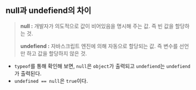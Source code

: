 ## null과 undefiend의 차이

> **null :** 개발자가 의도적으로 값이 비어있음을 명시해 주는 값. 즉 빈 값을 할당하는 것.
> 
> **undefiend :** 자바스크립트 엔진에 의해 자동으로 할당되는 값. 즉 변수를 선언만 하고 값을 할당하지 않은 것.

- `typeof`를 통해 확인해 보면, `null`은 `object`가 출력되고 `undefiend`는 `undefiend`가 출력된다.
- `undefined == null`은 `true`이다.